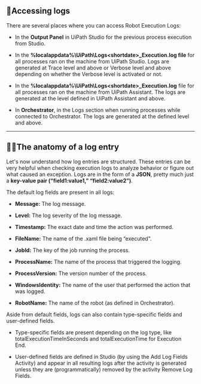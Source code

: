 ## 🚪Accessing logs

There are several places where you can access Robot Execution Logs: 

- In the **Output Panel** in UiPath Studio for the previous process execution from Studio. 

- In the ****%localappdata%\UiPath\Logs\<shortdate>_Execution.log** file** for all processes ran on the machine from UiPath Studio. Logs are generated at Trace level and above or Verbose level and above depending on whether the Verbose level is activated or not. 

- In the **%localappdata%\UiPath\Logs\<shortdate>_Execution.log** file for all processes ran on the machine from UiPath Assistant. The logs are generated at the level defined in UiPath Assistant and above. 

- In **Orchestrator**, in the Logs section when running processes while connected to Orchestrator. The logs are generated at the defined level and above.

---

## 🙆‍♂️The anatomy of a log entry

Let's now understand how log entries are structured. These entries can be very helpful when checking execution logs to analyze behavior or figure out what caused an exception. Logs are in the form of a **JSON**, pretty much just a **key-value pair (“field1:value1,” “field2:value2”)**. 

The default log fields are present in all logs: 

- **Message:** The log message. 

- **Level:** The log severity of the log message. 

- **Timestamp:** The exact date and time the action was performed.

- **FileName:** The name of the .xaml file being “executed".

- **JobId:** The key of the job running the process.

- **ProcessName:** The name of the process that triggered the logging.

- **ProcessVersion:** The version number of the process.

- **WindowsIdentity:** The name of the user that performed the action that was logged.

- **RobotName:** The name of the robot (as defined in Orchestrator).


Aside from default fields, logs can also contain type-specific fields and user-defined fields. 

- Type-specific fields are present depending on the log type, like totalExecutionTimeInSeconds and totalExecutionTime for Execution End. 

- User-defined fields are defined in Studio (by using the Add Log Fields Activity) and appear in all resulting logs after the activity is generated unless they are (programmatically) removed by the activity Remove Log Fields.